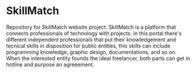 # SkillMatch
Repository for SkillMatch website project. SkillMatch is a platform that connects professionals of technology with projects.
In this portal there's different independent professionals that put their knowledgement and tecnical skills in disposition for public entities, this skills can include programming knowledge, graphic design, documentations, and so on.
When the interested entity founds the ideal freelancer, both parts can get in hotline and purpose an agreeement.
